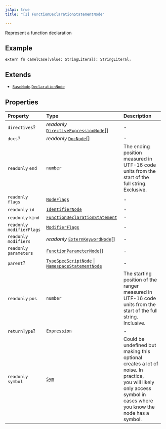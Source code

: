 ```yaml
---
jsApi: true
title: "[I] FunctionDeclarationStatementNode"

---
```

Represent a function declaration

## Example

```typespec
extern fn camelCase(value: StringLiteral): StringLiteral;
```

## Extends

- [`BaseNode`](Interface.BaseNode.md).[`DeclarationNode`](Interface.DeclarationNode.md)

## Properties

| Property | Type | Description |
| :------ | :------ | :------ |
| `directives`? | *readonly* [`DirectiveExpressionNode`](Interface.DirectiveExpressionNode.md)[] | - |
| `docs`? | *readonly* [`DocNode`](Interface.DocNode.md)[] | - |
| `readonly` `end` | `number` | The ending position measured in UTF-16 code units from the start of the<br />full string. Exclusive. |
| `readonly` `flags` | [`NodeFlags`](Enumeration.NodeFlags.md) | - |
| `readonly` `id` | [`IdentifierNode`](Interface.IdentifierNode.md) | - |
| `readonly` `kind` | [`FunctionDeclarationStatement`](Enumeration.SyntaxKind.md#functiondeclarationstatement) | - |
| `readonly` `modifierFlags` | [`ModifierFlags`](Enumeration.ModifierFlags.md) | - |
| `readonly` `modifiers` | *readonly* [`ExternKeywordNode`](Interface.ExternKeywordNode.md)[] | - |
| `readonly` `parameters` | [`FunctionParameterNode`](Interface.FunctionParameterNode.md)[] | - |
| `parent`? | [`TypeSpecScriptNode`](Interface.TypeSpecScriptNode.md) \| [`NamespaceStatementNode`](Interface.NamespaceStatementNode.md) | - |
| `readonly` `pos` | `number` | The starting position of the ranger measured in UTF-16 code units from the<br />start of the full string. Inclusive. |
| `returnType`? | [`Expression`](Type.Expression.md) | - |
| `readonly` `symbol` | [`Sym`](Interface.Sym.md) | Could be undefined but making this optional creates a lot of noise. In practice,<br />you will likely only access symbol in cases where you know the node has a symbol. |
